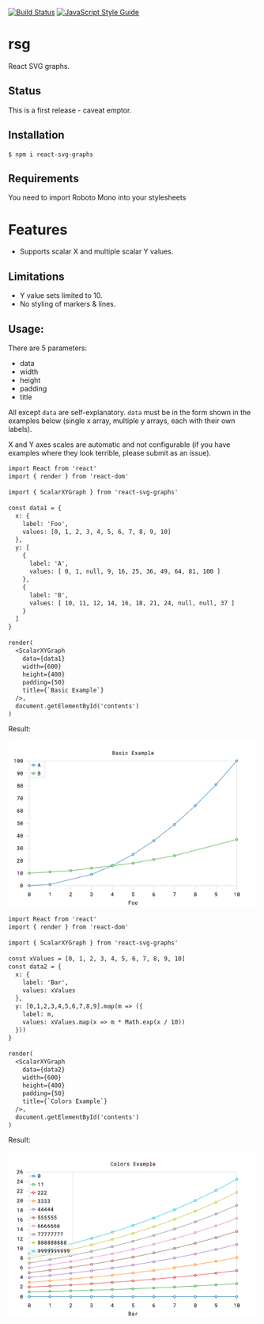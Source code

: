 [![Build Status](https://travis-ci.org/bjnortier/react-svg-graphs.svg?branch=master)](https://travis-ci.org/bjnortier/react-svg-graphs)
[![JavaScript Style Guide](https://img.shields.io/badge/code_style-standard-brightgreen.svg)](https://standardjs.com)


# rsg

React SVG graphs.

## Status

This is a first release - caveat emptor.

## Installation

```
$ npm i react-svg-graphs
```

## Requirements

You need to import Roboto Mono into your stylesheets 

# Features

- Supports scalar X and multiple scalar Y values.

## Limitations

- Y value sets limited to 10.
- No styling of markers & lines.

## Usage:

There are 5 parameters:
- data
- width
- height
- padding
- title

All except ```data``` are self-explanatory. ```data``` must be in the form shown in the examples below (single x array, multiple y arrays, each with their own labels).

X and Y axes scales are automatic and not configurable (if you have examples where they look terrible, please submit as an issue).


```
import React from 'react'
import { render } from 'react-dom'

import { ScalarXYGraph } from 'react-svg-graphs'

const data1 = {
  x: {
    label: 'Foo',
    values: [0, 1, 2, 3, 4, 5, 6, 7, 8, 9, 10]
  },
  y: [
    {
      label: 'A',
      values: [ 0, 1, null, 9, 16, 25, 36, 49, 64, 81, 100 ]
    },
    {
      label: 'B',
      values: [ 10, 11, 12, 14, 16, 18, 21, 24, null, null, 37 ]
    }
  ]
}

render(
  <ScalarXYGraph
    data={data1}
    width={600}
    height={400}
    padding={50}
    title={`Basic Example`}
  />,
  document.getElementById('contents')
)
```

Result:

![Basic Example](https://github.com/bjnortier/react-svg-graphs/blob/master/doc/basic_example.png?raw=true)



```
import React from 'react'
import { render } from 'react-dom'

import { ScalarXYGraph } from 'react-svg-graphs'

const xValues = [0, 1, 2, 3, 4, 5, 6, 7, 8, 9, 10]
const data2 = {
  x: {
    label: 'Bar',
    values: xValues
  },
  y: [0,1,2,3,4,5,6,7,8,9].map(m => ({
    label: m,
    values: xValues.map(x => m * Math.exp(x / 10))
  }))
}

render(
  <ScalarXYGraph
    data={data2}
    width={600}
    height={400}
    padding={50}
    title={`Colors Example`}
  />,
  document.getElementById('contents')
)
```

Result:

![Colors Example](https://github.com/bjnortier/react-svg-graphs/blob/master/doc/colors_example.png?raw=true)
